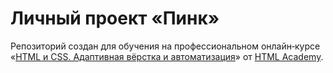 # Личный проект «Пинк» 

Репозиторий создан для обучения на профессиональном онлайн‑курсе «[HTML и CSS. Адаптивная вёрстка и автоматизация](https://htmlacademy.ru/intensive/adaptive)» от [HTML Academy](https://htmlacademy.ru).

[check-image]: https://github.com/htmlacademy-adaptive/884089-pink-25/workflows/Project%20check/badge.svg?branch=master
[check-url]: https://github.com/htmlacademy-adaptive/884089-pink-25/actions
